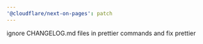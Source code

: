 ```yaml
---
'@cloudflare/next-on-pages': patch
---
```


ignore CHANGELOG.md files in prettier commands and fix prettier
